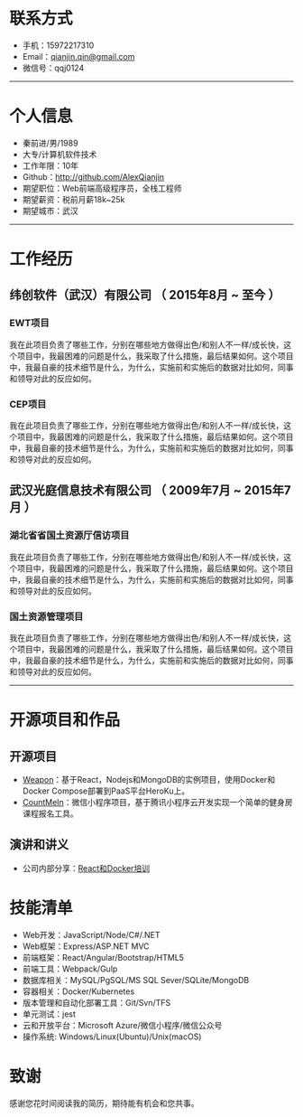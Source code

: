 # 联系方式

- 手机：15972217310
- Email：qianjin.qin@gmail.com
- 微信号：qqj0124

---

# 个人信息

 - 秦前进/男/1989
 - 大专/计算机软件技术 
 - 工作年限：10年
 - Github：http://github.com/AlexQianjin
 - 期望职位：Web前端高级程序员，全栈工程师
 - 期望薪资：税前月薪18k~25k
 - 期望城市：武汉

---

# 工作经历

## 纬创软件（武汉）有限公司 （ 2015年8月 ~ 至今 ）

### EWT项目 
我在此项目负责了哪些工作，分别在哪些地方做得出色/和别人不一样/成长快，这个项目中，我最困难的问题是什么，我采取了什么措施，最后结果如何。这个项目中，我最自豪的技术细节是什么，为什么，实施前和实施后的数据对比如何，同事和领导对此的反应如何。


### CEP项目 
我在此项目负责了哪些工作，分别在哪些地方做得出色/和别人不一样/成长快，这个项目中，我最困难的问题是什么，我采取了什么措施，最后结果如何。这个项目中，我最自豪的技术细节是什么，为什么，实施前和实施后的数据对比如何，同事和领导对此的反应如何。

 
## 武汉光庭信息技术有限公司 （ 2009年7月 ~ 2015年7月 ）

### 湖北省省国土资源厅信访项目 
我在此项目负责了哪些工作，分别在哪些地方做得出色/和别人不一样/成长快，这个项目中，我最困难的问题是什么，我采取了什么措施，最后结果如何。这个项目中，我最自豪的技术细节是什么，为什么，实施前和实施后的数据对比如何，同事和领导对此的反应如何。


### 国土资源管理项目 
我在此项目负责了哪些工作，分别在哪些地方做得出色/和别人不一样/成长快，这个项目中，我最困难的问题是什么，我采取了什么措施，最后结果如何。这个项目中，我最自豪的技术细节是什么，为什么，实施前和实施后的数据对比如何，同事和领导对此的反应如何。


---

# 开源项目和作品

## 开源项目

 - [Weapon](https://github.com/AlexQianjin/Weapon)：基于React，Nodejs和MongoDB的实例项目，使用Docker和Docker Compose部署到PaaS平台HeroKu上。
 - [CountMeIn](https://github.com/AlexQianjin/CountMeIn)：微信小程序项目，基于腾讯小程序云开发实现一个简单的健身房课程报名工具。

## 演讲和讲义

 - 公司内部分享：[React和Docker培训](https://github.com/AlexQianjin/reactlearning)

# 技能清单

- Web开发：JavaScript/Node/C#/.NET
- Web框架：Express/ASP.NET MVC
- 前端框架：React/Angular/Bootstrap/HTML5
- 前端工具：Webpack/Gulp
- 数据库相关：MySQL/PgSQL/MS SQL Sever/SQLite/MongoDB
- 容器相关：Docker/Kubernetes
- 版本管理和自动化部署工具：Git/Svn/TFS
- 单元测试：jest
- 云和开放平台：Microsoft Azure/微信小程序/微信公众号
- 操作系统: Windows/Linux(Ubuntu)/Unix(macOS)

# 致谢
感谢您花时间阅读我的简历，期待能有机会和您共事。